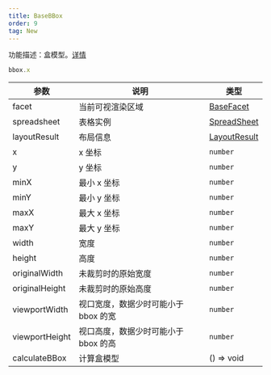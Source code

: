 ```yaml
---
title: BaseBBox
order: 9
tag: New
---
```


功能描述：盒模型。[详情](https://github.com/antvis/S2/blob/next/packages/s2-core/src/facet/bbox/baseBBox.ts)

```ts
bbox.x
```

| 参数 | 说明 | 类型 |
| --- | --- | --- |
| facet | 当前可视渲染区域 | [BaseFacet](/api/basic-class/base-facet) |
| spreadsheet | 表格实例 | [SpreadSheet](/api/basic-class/spreadsheet) |
| layoutResult | 布局信息 | [LayoutResult](/api/basic-class/base-facet#layoutresult) |
| x | x 坐标 | `number` |
| y | y 坐标 | `number` |
| minX | 最小 x 坐标  | `number` |
| minY | 最小 y 坐标  | `number` |
| maxX | 最大 x 坐标  | `number` |
| maxY | 最大 y 坐标 | `number` |
| width | 宽度 | `number` |
| height | 高度 | `number` |
| originalWidth | 未裁剪时的原始宽度 | `number` |
| originalHeight | 未裁剪时的原始高度 | `number` |
| viewportWidth | 视口宽度，数据少时可能小于 bbox 的宽 | `number` |
| viewportHeight | 视口高度，数据少时可能小于 bbox 的高 | `number` |
| calculateBBox | 计算盒模型 | () => void |

